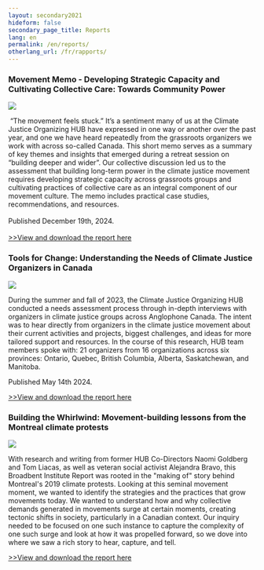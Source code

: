 ```yaml
---
layout: secondary2021
hideform: false
secondary_page_title: Reports
lang: en
permalink: /en/reports/
otherlang_url: /fr/rapports/
---
```

### Movement Memo - Developing Strategic Capacity and Cultivating Collective Care: Towards Community Power

![](/media/movememo.png)

 “The movement feels stuck.” It’s a sentiment many of us at the Climate Justice Organizing HUB have expressed in one way or another over the past year, and one we have heard repeatedly from the grassroots organizers we work with across so-called Canada. This short memo serves as a summary of key themes and insights that emerged during a retreat session on “building deeper and wider”. Our collective discussion led us to the assessment that building long-term power in the climate justice movement requires developing strategic capacity across grassroots groups and cultivating practices of collective care as an integral component of our movement culture. The memo includes practical case studies, recommendations, and resources. \
\
P﻿ublished December 19th, 2024.\
\
[\>﻿>View and download the report here](https://www.lehub.ca/media/movementmemoreport24.pdf)

### Tools for Change: Understanding the Needs of Climate Justice Organizers in Canada 

![](/media/toolsforchangehead.png)

During the summer and fall of 2023, the Climate Justice Organizing HUB conducted a needs assessment process through in-depth interviews with organizers in climate justice groups across Anglophone Canada. The intent was to hear directly from organizers in the climate justice movement about their current activities and projects, biggest challenges, and ideas for more tailored support and resources. In the course of this research, HUB team members spoke with: 21 organizers from 16 organizations across six provinces: Ontario, Quebec, British Columbia, Alberta, Saskatchewan, and Manitoba.

P﻿ublished May 14th 2024.

[\>﻿>View and download the report here](https://www.lehub.ca/media/hubtoolsforchangereport.pdf)

### Building the Whirlwind: Movement-building lessons from the Montreal climate protests

![](/media/wwindheadsm.png)

With research and writing from former HUB Co-Directors Naomi Goldberg and Tom Liacas, as well as veteran social activist Alejandra Bravo, this Broadbent Institute Report was rooted in the "making of" story behind Montreal's 2019 climate protests. Looking at this seminal movement moment, we wanted to identify the strategies and the practices that grow movements today. We wanted to understand how and why collective demands generated in movements surge at certain moments, creating tectonic shifts in society, particularly in a Canadian context. Our inquiry needed to be focused on one such instance to capture the complexity of one such surge and look at how it was propelled forward, so we dove into where we saw a rich story to hear, capture, and tell.

[\>﻿>View and download the report here](https://www.lehub.ca/media/buildingthewhilrwind.pdf)